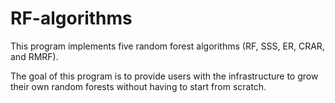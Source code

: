 # RF-algorithms

This program implements five random forest algorithms (RF, SSS, ER, CRAR, and RMRF).

The goal of this program is to provide users with the infrastructure to grow their
own random forests without having to start from scratch.
